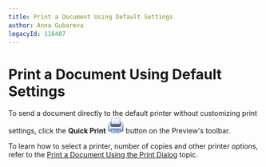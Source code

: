 ```yaml
---
title: Print a Document Using Default Settings
author: Anna Gubareva
legacyId: 116487
---
```

# Print a Document Using Default Settings
To send a document directly to the default printer without customizing print settings, click the **Quick Print** ![WPFDesigner_PreviewToolbar_QuickPrint](../../../../images/img120164.png) button on the Preview's toolbar.

To learn how to select a printer, number of copies and other printer options, refer to the [Print a Document Using the Print Dialog](print-a-document-using-the-print-dialog.md) topic.